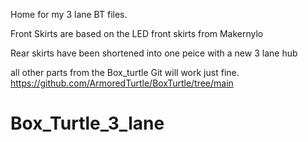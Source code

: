 Home for my 3 lane BT files.

Front Skirts are based on the LED front skirts from Makernylo 

Rear skirts have been shortened into one peice with a new 3 lane hub

all other parts from the Box_turtle Git will work just fine. 
https://github.com/ArmoredTurtle/BoxTurtle/tree/main

# Box_Turtle_3_lane
